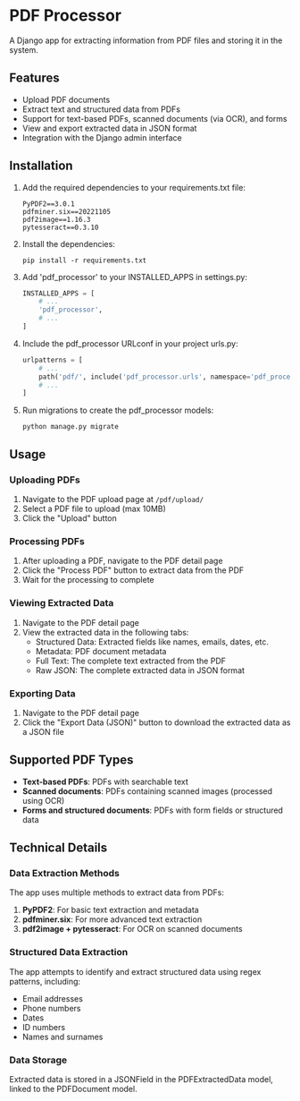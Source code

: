 # PDF Processor

A Django app for extracting information from PDF files and storing it in the system.

## Features

- Upload PDF documents
- Extract text and structured data from PDFs
- Support for text-based PDFs, scanned documents (via OCR), and forms
- View and export extracted data in JSON format
- Integration with the Django admin interface

## Installation

1. Add the required dependencies to your requirements.txt file:
   ```
   PyPDF2==3.0.1
   pdfminer.six==20221105
   pdf2image==1.16.3
   pytesseract==0.3.10
   ```

2. Install the dependencies:
   ```
   pip install -r requirements.txt
   ```

3. Add 'pdf_processor' to your INSTALLED_APPS in settings.py:
   ```python
   INSTALLED_APPS = [
       # ...
       'pdf_processor',
       # ...
   ]
   ```

4. Include the pdf_processor URLconf in your project urls.py:
   ```python
   urlpatterns = [
       # ...
       path('pdf/', include('pdf_processor.urls', namespace='pdf_processor')),
       # ...
   ]
   ```

5. Run migrations to create the pdf_processor models:
   ```
   python manage.py migrate
   ```

## Usage

### Uploading PDFs

1. Navigate to the PDF upload page at `/pdf/upload/`
2. Select a PDF file to upload (max 10MB)
3. Click the "Upload" button

### Processing PDFs

1. After uploading a PDF, navigate to the PDF detail page
2. Click the "Process PDF" button to extract data from the PDF
3. Wait for the processing to complete

### Viewing Extracted Data

1. Navigate to the PDF detail page
2. View the extracted data in the following tabs:
   - Structured Data: Extracted fields like names, emails, dates, etc.
   - Metadata: PDF document metadata
   - Full Text: The complete text extracted from the PDF
   - Raw JSON: The complete extracted data in JSON format

### Exporting Data

1. Navigate to the PDF detail page
2. Click the "Export Data (JSON)" button to download the extracted data as a JSON file

## Supported PDF Types

- **Text-based PDFs**: PDFs with searchable text
- **Scanned documents**: PDFs containing scanned images (processed using OCR)
- **Forms and structured documents**: PDFs with form fields or structured data

## Technical Details

### Data Extraction Methods

The app uses multiple methods to extract data from PDFs:

1. **PyPDF2**: For basic text extraction and metadata
2. **pdfminer.six**: For more advanced text extraction
3. **pdf2image + pytesseract**: For OCR on scanned documents

### Structured Data Extraction

The app attempts to identify and extract structured data using regex patterns, including:

- Email addresses
- Phone numbers
- Dates
- ID numbers
- Names and surnames

### Data Storage

Extracted data is stored in a JSONField in the PDFExtractedData model, linked to the PDFDocument model.